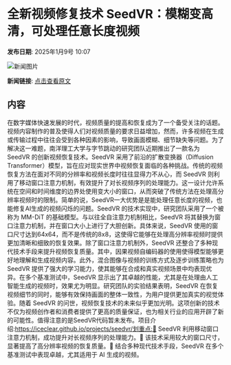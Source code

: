 # ​全新视频修复技术 SeedVR：模糊变高清，可处理任意长度视频

**发布日期**: 2025年1月9号 10:07

![新闻图片](https://upload.chinaz.com/2025/0109/6387201399972837029300425.png)

**新闻链接**: [点击查看原文](https://www.aibase.com/zh/news/14578)

## 内容

在数字媒体快速发展的时代，视频质量的提高和恢复成为了一个备受关注的话题。视频内容制作的普及使得人们对视频质量的要求日益增加，然而，许多视频在生成或传输过程中往往会受到各种因素的影响，导致画面模糊、细节缺失等问题。为了解决这一难题，南洋理工大学与字节跳动的研究团队近期推出了一款名为 SeedVR 的创新视频恢复技术。SeedVR 采用了前沿的扩散变换器（Diffusion Transformer）模型，旨在应对现实世界中视频恢复面临的各种挑战。传统的视频恢复方法在面对不同的分辨率和视频长度时往往显得力不从心，而 SeedVR 则利用了移动窗口注意力机制，有效提升了对长视频序列的处理能力。这一设计允许系统在空间和时间维度的边界处使用变大小的窗口，从而突破了传统方法在处理高分辨率视频时的限制。简单的说，SeedVR一大优势是是能处理任意长度的视频，也能修复AI生成的视频闪烁的问题。SeedVR 的技术实现中，研究团队采用了一个被称为 MM-DiT 的基础模型。与以往全自注意力机制相比，SeedVR 将其替换为窗口注意力机制，并在窗口大小上进行了大胆创新。具体来说，SeedVR 使用的窗口尺寸达到64x64，而不是传统的8x8，这使得它能够在处理高分辨率视频时提供更加清晰和细致的恢复效果。除了窗口注意力机制外，SeedVR 还整合了多种现代技术手段来提升视频恢复质量。其中，因果视频自编码器的使用使得模型能够更好地理解和生成视频内容。此外，混合图像与视频的训练方式及逐步训练策略也为 SeedVR 提供了强大的学习能力，使其能够在合成和真实视频场景中均表现优异。在多个基准测试中，SeedVR 显示出了其卓越的性能，尤其是在处理由人工智能生成的视频时，效果尤为明显。研究团队的实验结果表明，SeedVR 在恢复视频细节的同时，能够有效保持画面的整体一致性，为用户提供更加真实的视觉体验。随着 SeedVR 的问世，视频恢复技术的未来似乎更加光明。这项创新的技术不仅为视频创作者和消费者提供了更高的质量保证，也为相关行业的应用开辟了新的可能性。值得注意的是SeedVR代码暂未发布。项目介绍:https://iceclear.github.io/projects/seedvr/划重点:🌟 SeedVR 利用移动窗口注意力机制，成功提升对长视频序列的处理能力。🎥 该技术采用较大的窗口尺寸，显著提高了高分辨率视频的恢复质量。🚀 结合多种现代技术手段，SeedVR 在多个基准测试中表现卓越，尤其适用于 AI 生成的视频。
